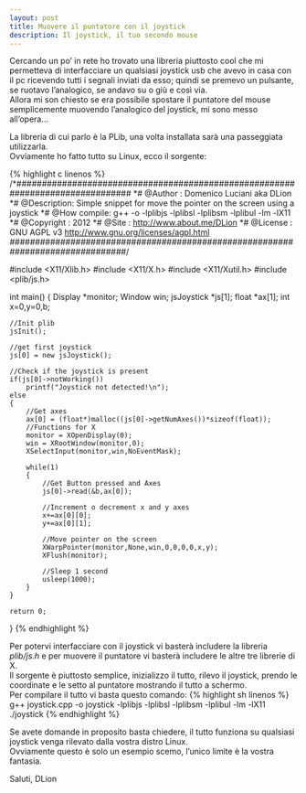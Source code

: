 ```yaml
---
layout: post
title: Muovere il puntatore con il joystick
description: Il joystick, il tuo secondo mouse
---
```

Cercando un po’ in rete ho trovato una libreria piuttosto cool che mi permetteva di interfacciare un qualsiasi joystick usb che avevo in casa con il pc ricevendo tutti i segnali inviati da esso; quindi se premevo un pulsante, se ruotavo l’analogico, se andavo su o giù e così via.   
Allora mi son chiesto se era possibile spostare il puntatore del mouse semplicemente muovendo l’analogico del joystick,  mi sono messo all’opera…

La libreria di cui parlo è la PLib, una volta installata sarà una passeggiata utilizzarla.   
Ovviamente ho fatto tutto su Linux, ecco il sorgente:

{% highlight c linenos %}
/*###############################################################################
*# @Author : Domenico Luciani aka DLion
*# @Description: Simple snippet for move the pointer on the screen using a joystick
*# @How compile: g++ <source> -o <binary> -lplibjs -lplibsl -lplibsm -lplibul -lm -lX11
*# @Copyright : 2012
*# @Site : http://www.about.me/DLion
*# @License : GNU AGPL v3 http://www.gnu.org/licenses/agpl.html
*###############################################################################*/
 
#include <X11/Xlib.h>
#include <X11/X.h>
#include <X11/Xutil.h>
#include <plib/js.h>
 
int main()
{
    Display *monitor;
    Window win;
    jsJoystick *js[1];
    float *ax[1];
    int x=0,y=0,b;
 
    //Init plib
    jsInit();
 
    //get first joystick
    js[0] = new jsJoystick();
    
    //Check if the joystick is present
    if(js[0]->notWorking())
        printf("Joystick not detected!\n");
    else
    {
        //Get axes
        ax[0] = (float*)malloc((js[0]->getNumAxes())*sizeof(float));
        //Functions for X
        monitor = XOpenDisplay(0);
        win = XRootWindow(monitor,0);
        XSelectInput(monitor,win,NoEventMask);
 
        while(1)
        {
            //Get Button pressed and Axes
            js[0]->read(&b,ax[0]);
            
            //Increment o decrement x and y axes
            x+=ax[0][0];
            y+=ax[0][1];
          
            //Move pointer on the screen
            XWarpPointer(monitor,None,win,0,0,0,0,x,y);
            XFlush(monitor);
            
            //Sleep 1 second
            usleep(1000);
        }
    }
 
    return 0;
}
{% endhighlight %}

Per potervi interfacciare con il joystick vi basterà includere la libreria *plib/js.h* e per muovere il puntatore vi basterà includere le altre tre librerie di X.   
Il sorgente è piuttosto semplice, inizializzo il tutto, rilevo il joystick, prendo le coordinate e le setto al puntatore mostrando il tutto a schermo.   
Per compilare il tutto vi basta questo comando:
{% highlight sh linenos %}
g++ joystick.cpp -o joystick -lplibjs -lplibsl -lplibsm -lplibul -lm -lX11
./joystick
{% endhighlight %}

Se avete domande in proposito basta chiedere, il tutto funziona su qualsiasi joystick venga rilevato dalla vostra distro Linux.   
Ovviamente questo è solo un esempio scemo, l’unico limite è la vostra fantasia.

Saluti, DLion
